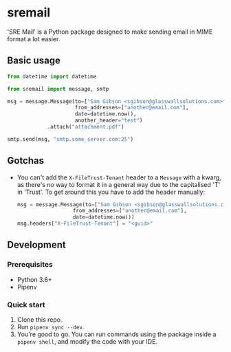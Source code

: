 # sremail

'SRE Mail' is a Python package designed to make sending email in MIME 
format a lot easier.

## Basic usage

```python
from datetime import datetime

from sremail import message, smtp

msg = message.Message(to=["Sam Gibson <sgibson@glasswallsolutions.com>", "a@b.com"],
                      from_addresses=["another@email.com"],
                      date=datetime.now(),
                      another_header="test")
             .attach("attachment.pdf")

smtp.send(msg, "smtp.some_server.com:25")
```

## Gotchas
- You can't add the `X-FileTrust-Tenant` header to a `Message` with a kwarg, as there's no way to format it in a general way due to the capitalised 'T' in 'Trust'. To get around this you have to add the header manually:
    ```python
    msg = message.Message(to=["Sam Gibson <sgibson@glasswallsolutions.com>", "a@b.com"],
                      from_addresses=["another@email.com"],
                      date=datetime.now())
    msg.headers["X-FileTrust-Tenant"] = "<guid>"
    ```

## Development

### Prerequisites
- Python 3.6+
- Pipenv

### Quick start
1. Clone this repo.
2. Run `pipenv sync --dev`.
3. You're good to go. You can run commands using the package inside a
   `pipenv shell`, and modify the code with your IDE.